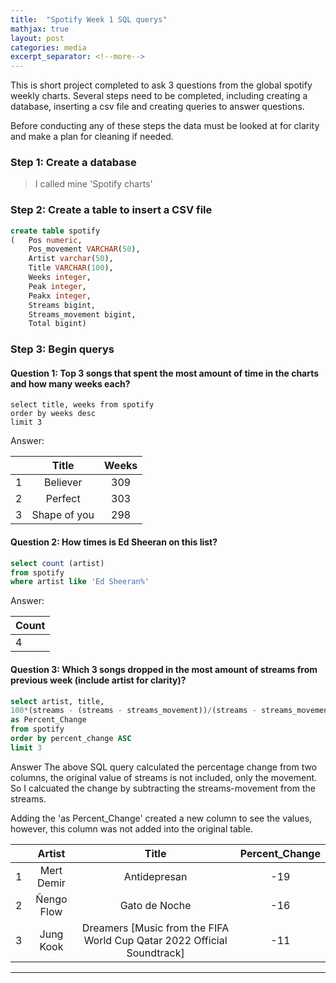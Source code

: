 ```yaml
---
title:  "Spotify Week 1 SQL querys"
mathjax: true
layout: post
categories: media
excerpt_separator: <!--more-->
---
```

This is short project completed to ask 3 questions from the global spotify weekly charts. Several steps need to be completed, including creating a database, inserting a csv file and creating queries to answer questions.

Before conducting any of these steps the data must be looked at for clarity and make a plan for cleaning if needed. 

<!--more-->

### Step 1: Create a database 
>I called mine 'Spotify charts'

### Step 2: Create a table to insert a CSV file

```sql
create table spotify 
(	Pos numeric,
	Pos_movement VARCHAR(50),
	Artist varchar(50),
	Title VARCHAR(100),
	Weeks integer,
	Peak integer,
	Peakx integer,
	Streams bigint,
	Streams_movement bigint,
	Total bigint)
``` 



### Step 3: Begin querys

#### Question 1: Top 3 songs that spent the most amount of time in the charts and how many weeks each?

```
select title, weeks from spotify
order by weeks desc 
limit 3

```
Answer: 

||Title |Weeks|
|-------|:----:|:-------:|
|1|Believer|309|
|2|Perfect|303|
|3|Shape of you| 298|

#### Question 2: How times is Ed Sheeran on this list?
```sql
select count (artist)
from spotify
where artist like 'Ed Sheeran%'

```


Answer: 

|Count |
|-------|
|4|

#### Question 3: Which 3 songs dropped in the most amount of streams from previous week (include artist for clarity)?

```sql
select artist, title, 
100*(streams - (streams - streams_movement))/(streams - streams_movement)
as Percent_Change
from spotify
order by percent_change ASC 
limit 3

```
Answer
The above SQL query calculated the percentage change from two columns, the original value of streams is not included, only the movement. So I calcuated the change by subtracting the streams-movement from the streams. 

Adding the 'as Percent_Change' created a new column to see the values, however, this column was not added into the original table. 

||Artist |Title|Percent_Change|
|-------|:----:|:----:|:-------:|
|1|Mert Demir |Antidepresan|-19|
|2|Ñengo Flow |Gato de Noche|-16|
|3|Jung Kook |Dreamers [Music from the FIFA World Cup Qatar 2022 Official Soundtrack]|-11|


--------

